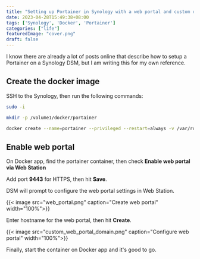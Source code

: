 ```yaml
---
title: "Setting up Portainer in Synology with a web portal and custom domain"
date: 2023-04-28T15:49:38+08:00
tags: ['Synology', 'Docker', 'Portainer']
categories: ["life"]
featuredImage: "cover.png"
draft: false
---
```


I know there are already a lot of posts online that describe how to setup a Portainer on a Synology DSM, but I am writing this for my own reference.

## Create the docker image

SSH to the Synology, then run the following commands:

```bash
sudo -i

mkdir -p /volume1/docker/portainer

docker create --name=portainer --privileged --restart=always -v /var/run/docker.sock:/var/run/docker.sock -v /volume1/docker/portainer:/data portainer/portainer-ce
```



## Enable web portal

On Docker app, find the portainer container, then check **Enable web portal via Web Station**

Add port **9443** for HTTPS, then hit **Save**.

DSM will prompt to configure the web portal settings in Web Station.

{{< image src="web_portal.png" caption="Create web portal" width="100%">}}

Enter hostname for the web portal, then hit **Create**.

{{< image src="custom_web_portal_domain.png" caption="Configure web portal" width="100%">}}

Finally, start the container on Docker app and it's good to go.
